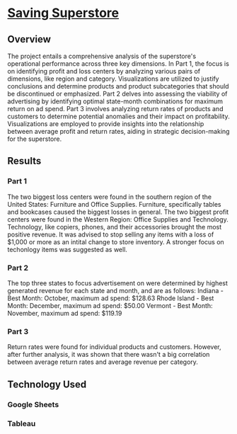 # [Saving Superstore](https://public.tableau.com/views/SavingSuperstoreProject_17096096657110/BiggestProfitsLosses?:language=en-US&:sid=&:display_count=n&:origin=viz_share_link)

## Overview

The project entails a comprehensive analysis of the superstore's operational performance across three key dimensions.
In Part 1, the focus is on identifying profit and loss centers by analyzing various pairs of dimensions, like region and category. Visualizations are utilized to justify conclusions and determine products and product subcategories that should be discontinued or emphasized. 
Part 2 delves into assessing the viability of advertising by identifying optimal state-month combinations for maximum return on ad spend. 
Part 3 involves analyzing return rates of products and customers to determine potential anomalies and their impact on profitability. Visualizations are employed to provide insights into the relationship between average profit and return rates, aiding in strategic decision-making for the superstore.

## Results
### Part 1 
The two biggest loss centers were found in the southern region of the United States: Furniture and Office Supplies. Furniture, specifically tables and bookcases caused the biggest losses in general.
The two biggest profit centers were found in the Western Region: Office Supplies and Technology. Technology, like copiers, phones, and their accessories brought the most positive revenue.
It was advised to stop selling any items with a loss of $1,000 or more as an intital change to store inventory. A stronger focus on techonlogy items was suggested as well.

### Part 2
The top three states to focus advertisement on were determined by highest generated revenue for each state and month, and are as follows:
Indiana - Best Month: October, maximum ad spend: $128.63
Rhode Island - Best Month: December, maximum ad spend: $50.00
Vermont - Best Month: November, maximum ad spend: $119.19

### Part 3
Return rates were found for individual products and customers. However, after further analysis, it was shown that there wasn't a big correlation between average return rates and average revenue per category.

## Technology Used
### Google Sheets
### Tableau
